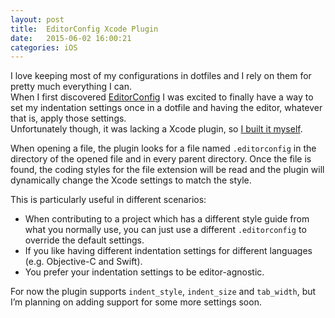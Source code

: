 ```yaml
---
layout: post
title:  EditorConfig Xcode Plugin
date:   2015-06-02 16:00:21
categories: iOS
---
```


I love keeping most of my configurations in dotfiles and I rely on them for pretty much everything I can.  
When I first discovered [EditorConfig](http://editorconfig.org) I was excited to finally have a way to set my indentation settings once in a dotfile and having the editor, whatever that  is, apply those settings.  
Unfortunately though, it was lacking a Xcode plugin, so [I built it myself](https://github.com/MarcoSero/EditorConfig-Xcode).

When opening a file, the plugin looks for a file named `.editorconfig` in the directory of the opened file and in every parent directory.
Once the file is found, the coding styles for the file extension will be read and the plugin will dynamically change the Xcode settings to match the style.

This is particularly useful in different scenarios:

- When contributing to a project which has a different style guide from what you normally use, you can just use a different `.editorconfig` to override the default settings.
- If you like having different indentation settings for different languages (e.g. Objective-C and Swift).
- You prefer your indentation settings to be editor-agnostic.

For now the plugin supports `indent_style`, `indent_size` and `tab_width`, but I’m planning on adding support for some more settings soon.